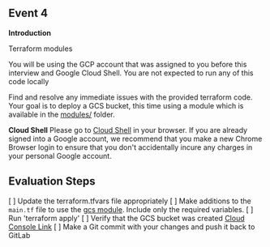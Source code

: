 ## Event 4

**Introduction**

Terraform modules

You will be using the GCP account that was assigned to you before this interview and Google Cloud Shell. You are not expected to run any of this code locally

Find and resolve any immediate issues with the provided terraform code. Your goal is to deploy a GCS bucket, this time using a module which is available in the [modules/](../modules/) folder.

**Cloud Shell**
Please go to [Cloud Shell](https://shell.cloud.google.com/?hl=en_US&fromcloudshell=true&show=terminal) in your browser. If you are already signed into a Google account, we recommend that you make a new Chrome Browser login to ensure that you don't accidentally incure any charges in your personal Google account.

## Evaluation Steps

[ ] Update the terraform.tfvars file appropriately
[ ] Make additions to the `main.tf` file to use the [gcs module](../../modules/gcs/README.md). Include only the required variables.
[ ] Run 'terraform apply'
[ ] Verify that the GCS bucket was created [Cloud Console Link](https://console.cloud.google.com/storage/browser)
[ ] Make a Git commit with your changes and push it back to GitLab
